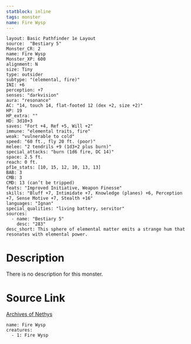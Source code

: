 ```yaml
---
statblock: inline
tags: monster
name: Fire Wysp
---
```

```statblock
layout: Basic Pathfinder 1e Layout
source:  "Bestiary 5"
Monster_CR: 2
name: Fire Wysp
Monster_XP: 600
alignment: N
size: Tiny
type: outsider
subtype: "(elemental, fire)"
INI: +6
perception: +7
senses: "darkvision"
aura: "resonance"
AC: "14, touch 14, flat-footed 12 (dex +2, size +2)"
HP: 19
HP_extra: ""
HD: 3d10+3
saves: "Fort +4, Ref +5, Will +2"
immune: "elemental traits, fire"
weak: "vulnerable to cold"
speed: "60 ft., fly 20 ft. (poor)"
melee: "2 tendrils +9 (1d3+2 plus burn)"
special_attacks: "burn (1d6 fire, DC 14)"
space: 2.5 ft.
reach: 0 ft.
pf1e_stats: [10, 15, 12, 10, 13, 13]
BAB: 3
CMB: 3
CMD: 13 (can’t be tripped)
feats: "Improved Initiative, Weapon Finesse"
skills: "Bluff +7, Intimidate +7, Knowledge (planes) +6, Perception +7, Sense Motive +7, Stealth +16"
languages: "Ignan"
special_qualities: "living battery, servitor"
sources:
  - name: "Bestiary 5"
    desc: "283"
desc_short: This sphere of elemental matter emits a strange hum that resonates with elemental power.
```
# Description
There is no description for this monster.
# Source Link
[Archives of Nethys](https://aonprd.com/MonsterDisplay.aspx?ItemName=Fire%20Wysp)
```encounter-table
name: Fire Wysp
creatures:
  - 1: Fire Wysp
```

